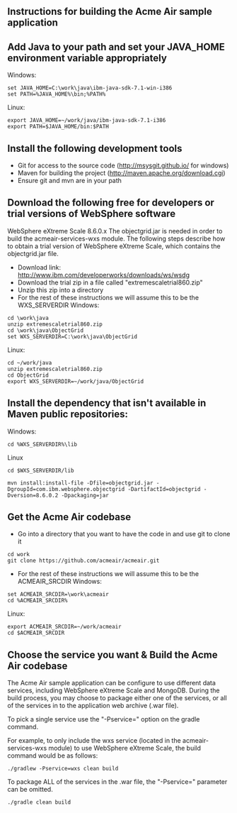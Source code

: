 ## Instructions for building the Acme Air sample application 

## Add Java to your path and set your JAVA_HOME environment variable appropriately
Windows:
```text
set JAVA_HOME=C:\work\java\ibm-java-sdk-7.1-win-i386
set PATH=%JAVA_HOME%\bin;%PATH%
```

Linux:
```text
export JAVA_HOME=~/work/java/ibm-java-sdk-7.1-i386
export PATH=$JAVA_HOME/bin:$PATH
```

## Install the following development tools

* Git for access to the source code (http://msysgit.github.io/ for windows)
* Maven for building the project (http://maven.apache.org/download.cgi)
* Ensure git and mvn are in your path


## Download the following free for developers or trial versions of WebSphere software

 
WebSphere eXtreme Scale 8.6.0.x
The objectgrid.jar is needed in order to build the acmeair-services-wxs module. The following steps describe how to obtain a trial version of WebSphere eXtreme Scale, which contains the objectgrid.jar file. 
* Download link:  http://www.ibm.com/developerworks/downloads/ws/wsdg
* Download the trial zip in a file called "extremescaletrial860.zip"
* Unzip this zip into a directory
* For the rest of these instructions we will assume this to be the WXS_SERVERDIR
Windows:
```text
cd \work\java
unzip extremescaletrial860.zip
cd \work\java\ObjectGrid
set WXS_SERVERDIR=C:\work\java\ObjectGrid
```

Linux:
```text
cd ~/work/java
unzip extremescaletrial860.zip
cd ObjectGrid
export WXS_SERVERDIR=~/work/java/ObjectGrid
```

## Install the dependency that isn't available in Maven public repositories:
Windows:
```text
cd %WXS_SERVERDIR%\lib
```
Linux
```text
cd $WXS_SERVERDIR/lib
```

```text
mvn install:install-file -Dfile=objectgrid.jar -DgroupId=com.ibm.websphere.objectgrid -DartifactId=objectgrid -Dversion=8.6.0.2 -Dpackaging=jar
```


## Get the Acme Air codebase

* Go into a directory that you want to have the code in and use git to clone it
```text
cd work
git clone https://github.com/acmeair/acmeair.git
```

* For the rest of these instructions we will assume this to be the ACMEAIR_SRCDIR
Windows:
```text
set ACMEAIR_SRCDIR=\work\acmeair
cd %ACMEAIR_SRCDIR%
```

Linux:
```text
export ACMEAIR_SRCDIR=~/work/acmeair
cd $ACMEAIR_SRCDIR
```


## Choose the service you want & Build the Acme Air codebase

The Acme Air sample application can be configure to use different data services, including WebSphere eXtreme Scale and MongoDB.
During the build process, you may choose to  package either one of the services, or all of the services in to the application web archive (.war file).

To pick a single service use the "-Pservice=<serviceName>" option on the gradle command.   

For example, to only include the wxs service (located in the acmeair-services-wxs module) to use WebSphere eXtreme Scale, the build command would be as follows:

```text
./gradlew -Pservice=wxs clean build
```

To package ALL of the services in the .war file, the "-Pservice=" parameter can be omitted. 

```text
./gradle clean build
```


